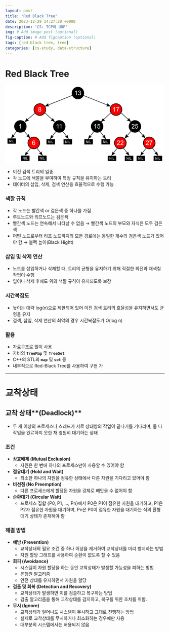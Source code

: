 ```yaml
---
layout: post
title: "Red Black Tree"
date: 2023-12-29 14:27:20 +0900
description: 'CS: TCP와 UDP'
img: # Add image post (optional)
fig-caption: # Add figcaption (optional)
tags: [red black tree, tree]
categories: [cs-study, data-structure]
---
```

# Red Black Tree

![Untitled](/assets/img/posts/cs-study/data-structure/red-black-tree/Untitled.png)

- 이진 검색 트리의 일종
- 각 노드에 색깔을 부여하여 특정 규칙을 유지하는 트리
- 데이터의 삽입, 삭제, 검색 연산을 효율적으로 수행 가능

### 색깔 규칙

- 각 노드는 빨간색 or 검은색 중 하나를 가짐
- 루트노드와 리프노드는 검은색
- 빨간색 노드는 연속해서 나타날 수 없음 → 빨간색 노드의 부모와 자식은 모두 검은색
- 어떤 노드로부터 리프 노드까지의 모든 경로에는 동일한 개수의 검은색 노드가 있어야 함 → 블랙 높이(Black Hight)

### 삽입 및 삭제 연산

- 노드를 삽입하거나 삭제할 때, 트리의 균형을 유지하기 위해 적절한 회전과 재색칠 작업이 수행
- 입이나 삭제 후에도 위의 색깔 규칙이 유지되도록 보장

### 시간복잡도

- 높이는 대략 log(n)으로 제한되어 있어 이진 검색 트리의 효율성을 유지하면서도 균형을 유지
- 검색, 삽입, 삭제 연산의 최악의 경우 시간복잡도가 O(log n)

### 활용

- 자료구조로 많이 사용
- 자바의 **`TreeMap`** 및 **`TreeSet`**
- C++의 STL의 **`map`** 및 **`set`** 등
- 내부적으로 Red-Black Tree를 사용하여 구현 가

---

# 교착상태

## 교착 상태**(Deadlock)**

- 두 개 이상의 프로세스나 스레드가 서로 상대방의 작업이 끝나기를 기다리며, 둘 다 작업을 완료하지 못한 채 영원히 대기하는 상태

### 조건

- **상호배제 (Mutual Exclusion)**
  - 자원은 한 번에 하나의 프로세스만이 사용할 수 있어야 함
- **점유대기 (Hold and Wait)**
  - 최소한 하나의 자원을 점유한 상태에서 다른 자원을 기다리고 있어야 함
- **비선점 (No Preemption)**
  - 다른 프로세스에게 할당된 자원을 강제로 빼앗을 수 없어야 함
- **순환대기 (Circular Wait)**
  - 프로세스 집합 {P0, P1, ..., Pn}에서 P0은 P1이 점유한 자원을 대기하고, P1은 P2가 점유한 자원을 대기하며, Pn은 P0이 점유한 자원을 대기하는 식의 환형 대기 상태가 존재해야 함

### 해결 방법

- **예방 (Prevention)**
  - 교착상태의 필요 조건 중 하나 이상을 제거하여 교착상태를 미리 방지하는 방법
  - 자원 할당 그래프를 사용하여 순환이 없도록 할 수 있음
- **회피 (Avoidance)**
  - 시스템이 자원 할당을 하는 동안 교착상태가 발생할 가능성을 피하는 방법
  - 은행원 알고리즘
  - 안전 상태를 유지하면서 자원을 할당
- **검출 및 회복 (Detection and Recovery)**
  - 교착상태가 발생하면 이를 검출하고 복구하는 방법
  - 검출 알고리즘을 통해 교착상태를 감지하고, 복구를 위한 조치를 취함.
- **무시 (Ignore)**
  - 교착상태가 일어나도 시스템이 무시하고 그대로 진행하는 방법
  - 실제로 교착상태를 무시하거나 최소화하는 경우에만 사용
  - 대부분의 시스템에서는 허용되지 않음
